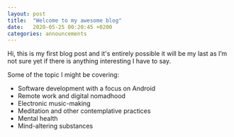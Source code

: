 ```yaml
---
layout: post
title:  "Welcome to my awesome blog"
date:   2020-05-25 00:20:45 +0200
categories: announcements
---
```

Hi, this is my first blog post and it's entirely possible it will be my last as I’m not sure yet if there is anything interesting I have to say. 

Some of the topic I might be covering:
- Software development with a focus on Android
- Remote work and digital nomadhood
- Electronic music-making
- Meditation and other contemplative practices
- Mental health
- Mind-altering substances
